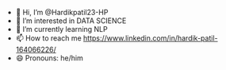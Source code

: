 - 👋 Hi, I’m @Hardikpatil23-HP
- 👀 I’m interested in DATA SCIENCE
- 🌱 I’m currently learning NLP
- 📫 How to reach me https://www.linkedin.com/in/hardik-patil-164066226/
- 😄 Pronouns: he/him


<!---
Hardikpatil23-HP/Hardikpatil23-HP is a ✨ special ✨ repository because its `README.md` (this file) appears on your GitHub profile.
You can click the Preview link to take a look at your changes.
--->
